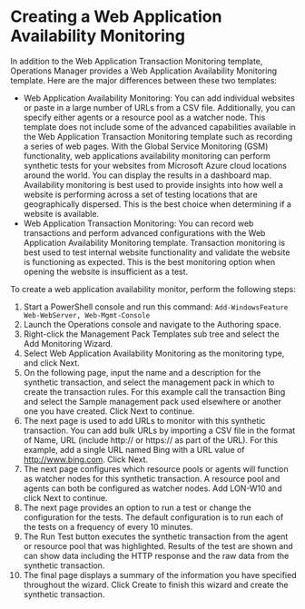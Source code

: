 # Creating a Web Application Availability Monitoring

In addition to the Web Application Transaction Monitoring template, Operations Manager provides a Web Application Availability Monitoring template. Here are the major differences between these two templates:
  - Web Application Availability Monitoring: You can add individual websites or paste in a large number of URLs from a CSV file. Additionally, you can specify either agents or a resource pool as a watcher node. This template does not include some of the advanced capabilities available in the Web Application Transaction Monitoring template such as recording a series of web pages. With the Global Service Monitoring (GSM) functionality, web applications availability monitoring can perform synthetic tests for your websites from Microsoft Azure cloud locations around the world. You can display the results in a dashboard map. Availability monitoring is best used to provide insights into how well a website is performing across a set of testing locations that are geographically dispersed. This is the best choice when determining if a website is available.
  - Web Application Transaction Monitoring: You can record web transactions and perform advanced configurations with the Web Application Availability Monitoring template. Transaction monitoring is best used to test internal website functionality and validate the website is functioning as expected. This is the best monitoring option when opening the website is insufficient as a test.

To create a web application availability monitor, perform the following steps:
1. Start a PowerShell console and run this command: ```Add-WindowsFeature Web-WebServer, Web-Mgmt-Console```
2. Launch the Operations console and navigate to the Authoring space.
3. Right-click the Management Pack Templates sub tree and select the Add Monitoring Wizard.
4. Select Web Application Availability Monitoring as the monitoring type, and click Next.
5. On the following page, input the name and a description for the synthetic transaction, and select the management pack in which to create the transaction rules. For this example call the transaction Bing and select the Sample management pack used elsewhere or another one you have created. Click Next to continue.
6. The next page is used to add URLs to monitor with this synthetic transaction. You can add bulk URLs by importing a CSV file in the format of Name, URL (include http:// or https:// as part of the URL). For this example, add a single URL named Bing with a URL value of http://www.bing.com. Click Next.
7. The next page configures which resource pools or agents will function as watcher nodes for this synthetic transaction. A resource pool and agents can both be configured as watcher nodes. Add LON-W10 and click Next to continue.
8. The next page provides an option to run a test or change the configuration for the tests. The default configuration is to run each of the tests on a frequency of every 10 minutes. 
9. The Run Test button executes the synthetic transaction from the agent or resource pool that was highlighted. Results of the test are shown and can show data including the HTTP response and the raw data from the synthetic transaction.
10. The final page displays a summary of the information you have specified throughout the wizard. Click Create to finish this wizard and create the synthetic transaction.
